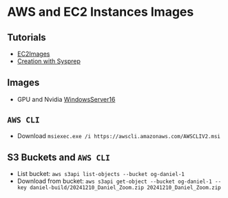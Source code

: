# AWS and EC2 Instances Images

## Tutorials

- [EC2Images](https://docs.aws.amazon.com/imagebuilder/latest/userguide/what-is-image-builder.html)
- [Creation with Sysprep](https://docs.aws.amazon.com/AWSEC2/latest/UserGuide/ami-create-win-sysprep.html)

## Images

- GPU and Nvidia [WindowsServer16](https://aws.amazon.com/marketplace/pp/prodview-ymy34danwtiro?sr=0-1&ref_=beagle&applicationId=AWSMPContessa
)

## `AWS CLI`

- Download `msiexec.exe /i https://awscli.amazonaws.com/AWSCLIV2.msi`

## S3 Buckets and `AWS CLI`

- List bucket: `aws s3api list-objects --bucket og-daniel-1`
- Download from bucket: `aws s3api get-object --bucket og-daniel-1 --key daniel-build/20241210_Daniel_Zoom.zip 20241210_Daniel_Zoom.zip`
